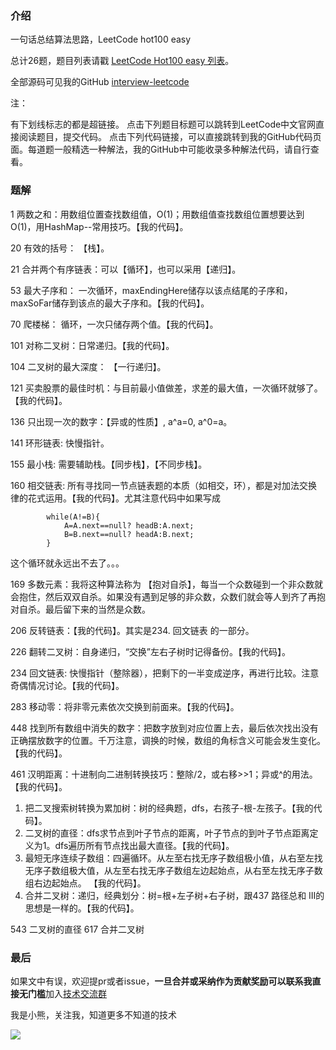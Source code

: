 
### 介绍

一句话总结算法思路，LeetCode hot100 easy

总计26题，题目列表请戳 [LeetCode Hot100 easy 列表](https://leetcode-cn.com/problemset/leetcode-hot-100/?difficulty=%E7%AE%80%E5%8D%95)。

全部源码可见我的GitHub [interview-leetcode](https://github.com/minibear2333/interview-leetcode)

注：

有下划线标志的都是超链接。
点击下列题目标题可以跳转到LeetCode中文官网直接阅读题目，提交代码。
点击下列代码链接，可以直接跳转到我的GitHub代码页面。每道题一般精选一种解法，我的GitHub中可能收录多种解法代码，请自行查看。

### 题解

1 两数之和：用数组位置查找数组值，O(1)；用数组值查找数组位置想要达到O(1)，用HashMap--常用技巧。【我的代码】。

20 有效的括号： 【栈】。

21 合并两个有序链表：可以【循环】，也可以采用【递归】。

53 最大子序和： 一次循环，maxEndingHere储存以该点结尾的子序和，maxSoFar储存到该点的最大子序和。【我的代码】。
	
70 爬楼梯： 循环，一次只储存两个值。【我的代码】。
	
101	对称二叉树：日常递归。【我的代码】。

104	二叉树的最大深度： 【一行递归】。

121 买卖股票的最佳时机：与目前最小值做差，求差的最大值，一次循环就够了。【我的代码】。
	
136 只出现一次的数字：【异或的性质】, a^a=0, a^0=a。
	
141	环形链表: 快慢指针。

155	最小栈: 需要辅助栈。【同步栈】，【不同步栈】。

160	相交链表: 所有寻找同一节点链表题的本质（如相交，环），都是对加法交换律的花式运用。【我的代码】。尤其注意代码中如果写成

```
        while(A!=B){
            A=A.next==null? headB:A.next;
            B=B.next==null? headA:B.next;
        }
```

这个循环就永远出不去了。。。

169 多数元素：我将这种算法称为 【抱对自杀】，每当一个众数碰到一个非众数就会抱住，然后双双自杀。如果没有遇到足够的非众数，众数们就会等人到齐了再抱对自杀。最后留下来的当然是众数。

206 反转链表：【我的代码】。其实是234. 回文链表 的一部分。

226 翻转二叉树：自身递归，“交换”左右子树时记得备份。【我的代码】。
	
234	回文链表: 快慢指针（整除器），把剩下的一半变成逆序，再进行比较。注意奇偶情况讨论。【我的代码】。

283	移动零：将非零元素依次交换到前面来。【我的代码】。

448	找到所有数组中消失的数字：把数字放到对应位置上去，最后依次找出没有正确摆放数字的位置。千万注意，调换的时候，数组的角标含义可能会发生变化。【我的代码】。

461	汉明距离：十进制向二进制转换技巧：整除/2，或右移>>1；异或^的用法。【我的代码】。
1.   把二叉搜索树转换为累加树：树的经典题，dfs，右孩子-根-左孩子。【我的代码】。
2.   二叉树的直径：dfs求节点到叶子节点的距离，叶子节点的到叶子节点距离定义为1。dfs遍历所有节点找出最大直径。【我的代码】。
3.   最短无序连续子数组：四遍循环。从左至右找无序子数组极小值，从右至左找无序子数组极大值，从左至右找无序子数组左边起始点，从右至左找无序子数组右边起始点。 【我的代码】。
4.   合并二叉树：递归，经典划分：树=根+左子树+右子树，跟437 路径总和 III的思想是一样的。【我的代码】。

543 二叉树的直径
617 合并二叉树

### 最后

如果文中有误，欢迎提pr或者issue，**一旦合并或采纳作为贡献奖励可以联系我直接无门槛**加入[技术交流群](https://mp.weixin.qq.com/s/ErQFjJbIsMVGjIRWbQCD1Q)

我是小熊，关注我，知道更多不知道的技术

![](https://coding3min.oss-accelerate.aliyuncs.com/2021/03/11/gQDiQ51116.jpg)